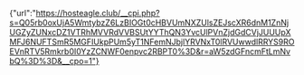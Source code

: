 {"url":"https://hosteagle.club/__cpi.php?s=Q05rb0oxUjA5WmtybzZ6LzBIOGt0cHBVUmNXZUlsZEJscXR6dnM1ZnNjUGZyZUNxcDZ1VTRhMVVRdVVBSUtYYThQN3YvcUlPVnZjdGdCVjJUUUpXMFJ6NUFTSmR5MGFIUkpPUm5yT1NFemNJbjlYRVNxT0lRVUwwdlRRYS9ROEVnRTV5Rmkrb0I0YzZCNWF0enpvc2RBPT0%3D&r=aW5zdGFncmFtLmNvbQ%3D%3D&__cpo=1"}
